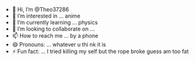- 👋 Hi, I’m @Theo37286
- 👀 I’m interested in ... anime
- 🌱 I’m currently learning ... physics 
- 💞️ I’m looking to collaborate on ...
- 📫 How to reach me ... by a phone
- 😄 Pronouns: ... whatever u thi nk it is 
- ⚡ Fun fact: ... I tried killing my self but the rope broke guess am too fat

<!---
Theo37286/Theo37286 is a ✨ special ✨ repository because its `README.md` (this file) appears on your GitHub profile.
You can click the Preview link to take a look at your changes.
--->
